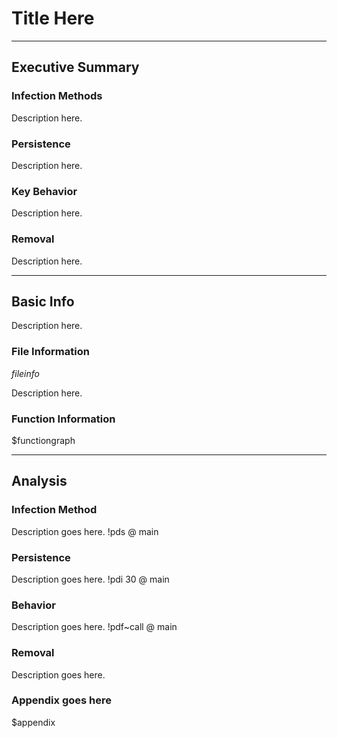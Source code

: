 # Title Here

---

## Executive Summary
### Infection Methods
Description here.

### Persistence
Description here.

### Key Behavior
Description here.

### Removal
Description here.

---

## Basic Info

Description here.

### File Information

$fileinfo$

Description here.

### Function Information

$functiongraph

---

## Analysis
### Infection Method
Description goes here.
!pds @ main

### Persistence
Description goes here.
!pdi 30 @ main

### Behavior
Description goes here.
!pdf~call @ main

### Removal
Description goes here.

### Appendix goes here
$appendix
